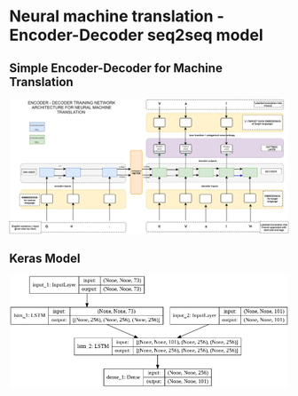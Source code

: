 # Neural machine translation - Encoder-Decoder seq2seq model

## Simple Encoder-Decoder for Machine Translation
![](https://github.com/abhiWriteCode/Seq2Seq-modeling/blob/master/encoder-decoder.png?raw=true)

## Keras Model
![](https://github.com/abhiWriteCode/Seq2Seq-modeling/blob/master/char_level_model_achitecture.png?raw=true)
